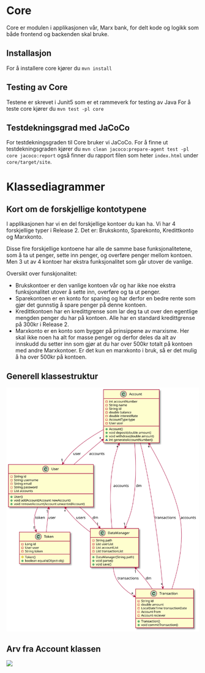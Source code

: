 # Core
Core er modulen i applikasjonen vår, Marx bank, for delt kode og logikk som både frontend og backenden skal bruke.

## Installasjon
For å installere core kjører du `mvn install`

## Testing av Core
Testene er skrevet i Junit5 som er et rammeverk for testing av Java
For å teste core kjører du `mvn test -pl core`

## Testdekningsgrad med JaCoCo
For testdekningsgraden til Core bruker vi JaCoCo.
For å finne ut testdekningsgraden kjører du `mvn clean jacoco:prepare-agent test -pl core jacoco:report` også finner du rapport filen som heter `index.html` under `core/target/site`.

# Klassediagrammer

## Kort om de forskjellige kontotypene

I applikasjonen har vi en del forskjellige kontoer du kan ha. Vi har 4 forskjellige typer i Release 2. Det er: Brukskonto, Sparekonto, Kredittkonto og Marxkonto.

Disse fire forskjellige kontoene har alle de samme base funksjonalitetene, som å ta ut penger, sette inn penger, og overføre penger mellom kontoen. Men 3 ut av 4 kontoer har ekstra funksjonalitet som går utover de vanlige.

Oversikt over funskjonalitet:
* Brukskontoer er den vanlige kontoen vår og har ikke noe ekstra funksjonalitet utover å sette inn, overføre og ta ut penger.
* Sparekontoen er en konto for sparing og har derfor en bedre rente som gjør det gunnstig å spare penger på denne kontoen.
* Kredittkontoen har en kredittgrense som lar deg ta ut over den egentlige mengden penger du har på kontoen. Alle har en standard kredittgrense på 300kr i Release 2.
* Marxkonto er en konto som bygger på prinsippene av marxisme. Her skal ikke noen ha alt for masse penger og derfor deles da alt av innskudd du setter inn som gjør at du har over 500kr totalt på kontoen med andre Marxkontoer. Er det kun en marxkonto i bruk, så er det mulig å ha over 500kr på kontoen.

## Generell klassestruktur

![](../diagrammer/KlassediagramMedDM(nytt).svg)

## Arv fra Account klassen

![](../diagrammer/klassediagram_konto_arv.png)
